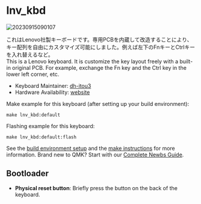 # lnv_kbd

![20230915090107](https://github.com/dh-itou3/keyboards/assets/36159060/cb29668e-a84a-44da-8f51-293552dc4c81)

これはLenovo社製キーボードです。専用PCBを内蔵して改造することにより、キー配列を自由にカスタマイズ可能にしました。例えば左下のFnキーとCtrlキーを入れ替えるなど。  
This is a Lenovo keyboard. It is customize the key layout freely with a built-in original PCB. For example, exchange the Fn key and the Ctrl key in the lower left corner, etc.  

* Keyboard Maintainer: [dh-itou3](https://github.com/dh-itou3)
* Hardware Availability: [website](https://shk-maker.hatenablog.jp/entry/2023/09/23/221256)

Make example for this keyboard (after setting up your build environment):

    make lnv_kbd:default

Flashing example for this keyboard:

    make lnv_kbd:default:flash

See the [build environment setup](https://docs.qmk.fm/#/getting_started_build_tools) and the [make instructions](https://docs.qmk.fm/#/getting_started_make_guide) for more information. Brand new to QMK? Start with our [Complete Newbs Guide](https://docs.qmk.fm/#/newbs).

## Bootloader

* **Physical reset button**: Briefly press the button on the back of the keyboard.

